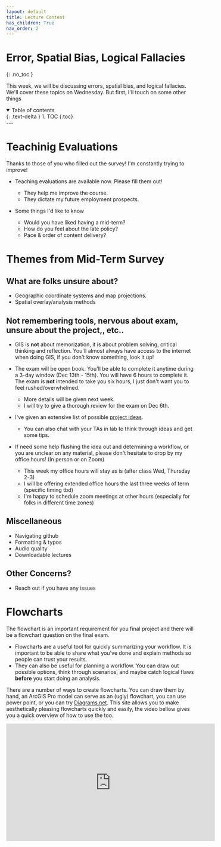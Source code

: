 ```yaml
---
layout: default
title: Lecture Content
has_children: True
nav_order: 2
---
```


# Error, Spatial Bias, Logical Fallacies
{: .no_toc }

This week, we will be discussing errors, spatial bias, and logical fallacies.  We'll cover these topics on Wednesday.  But first, I'll touch on some other things


<details open markdown="block">
  <summary>
    Table of contents
  </summary>
  {: .text-delta }
1. TOC
{:toc}
</details>
---

# Teachinig Evaluations

Thanks to those of you who filled out the survey!  I'm constantly trying to improve!
- Teaching evaluations are available now.  Please fill them out!
  - They help me improve the course.
  - They dictate my future employment prospects.

- Some things I'd like to know
  - Would you have liked having a mid-term?
  - How do you feel about the late policy?
  - Pace & order of content delivery?

# Themes from Mid-Term Survey

## What are folks unsure about?

* Geographic coordinate systems and map projections.
* Spatial overlay/analysis methods

## Not remembering tools, nervous about exam, unsure about the project,, etc..

* GIS is **not** about memorization, it is about problem solving, critical thinking and reflection.  You'll almost always have access to the internet when doing GIS, if you don't know something, look it up!

* The exam will be open book.  You'll be able to complete it anytime during a 3-day window (Dec 13th - 15th).  You will have 6 hours to complete it.  The exam is **not** intended to take you six hours, I just don't want you to feel rushed/overwhelmed.
  * More details will be given next week.
  * I will try to give a thorough review for the exam on Dec 6th.


* I've given an extensive list of possible [project ideas](https://june-skeeter.github.io/FinalProjects_GEOS270/docs/Ideas.html).
  * You can also chat with your TAs in lab to think through ideas and get some tips.


* If need some help flushing the idea out and determining a workflow, or you are unclear on any material, please don't hesitate to drop by my office hours! (In person or on Zoom)
  * This week my office hours will stay as is (after class Wed, Thursday 2-3)
  * I will be offering extended office hours the last three weeks of term (specific timing tbd)
  * I'm happy to schedule zoom meetings at other hours (especially for folks in different time zones)

## Miscellaneous

* Navigating github
* Formatting & typos
* Audio quality
* Downloadable lectures

## Other Concerns?

- Reach out if you have any issues

# Flowcharts

The flowchart is an important requirement for you final project and there will be a flowchart question on the final exam.

* Flowcharts are a useful tool for quickly summarizing your workflow.  It is important to be able to share what you've done and explain methods so people can trust your results.
* They can also be useful for planning a workflow.  You can draw out possible options, think through scenarios, and maybe catch logical flaws **before** you start doing an analysis.

There are a number of ways to create flowcharts.  You can draw them by hand, an ArcGIS Pro model can serve as an (ugly) flowchart, you can use power point, or you can try [Diagrams.net](https://app.diagrams.net/).  This site allows you to make aesthetically pleasing flowcharts quickly and easily, the video bellow gives you a quick overview of how to use the too.

<iframe width="560" height="315" src="https://www.youtube.com/embed/jq5NxMpOSKI?start=135" title="YouTube video player" frameborder="0" allow="accelerometer; autoplay; clipboard-write; encrypted-media; gyroscope; picture-in-picture" allowfullscreen></iframe>

